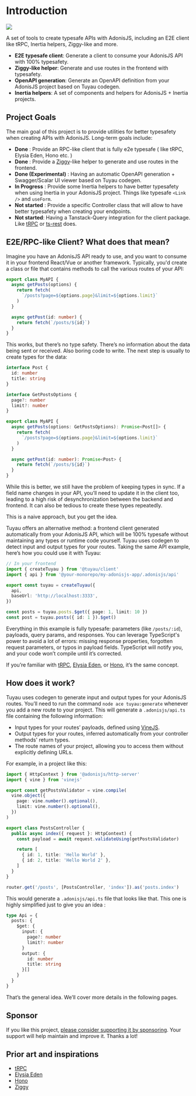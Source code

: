 # Introduction

![](assets/images/banner.png)

A set of tools to create typesafe APIs with AdonisJS, including an E2E client like tRPC, Inertia helpers, Ziggy-like and more.

- **E2E typesafe client**: Generate a client to consume your AdonisJS API with 100% typesafety.
- **Ziggy-like helper**: Generate and use routes in the frontend with typesafety.
- **OpenAPI generation**: Generate an OpenAPI definition from your AdonisJS project based on Tuyau codegen.
- **Inertia helpers**: A set of components and helpers for AdonisJS + Inertia projects.

## Project Goals

The main goal of this project is to provide utilities for better typesafety when creating APIs with AdonisJS. Long-term goals include:

- **Done** : Provide an RPC-like client that is fully e2e typesafe ( like tRPC, Elysia Eden, Hono etc. )
- **Done** : Provide a [Ziggy](https://github.com/tighten/ziggy)-like helper to generate and use routes in the frontend.
- **Done (Experimental)** : Having an automatic OpenAPI generation + Swagger/Scalar UI viewer based on Tuyau codegen.
- **In Progress** : Provide some Inertia helpers to have better typesafety when using Inertia in your AdonisJS project. Things like typesafe `<Link />` and `useForm`.
- **Not started** : Provide a specific Controller class that will allow to have better typesafety when creating your endpoints.
- **Not started**: Having a Tanstack-Query integration for the client package. Like [tRPC](https://trpc.io/docs/client/react) or [ts-rest](https://ts-rest.com/docs/vue-query) does.

## E2E/RPC-like Client? What does that mean?

Imagine you have an AdonisJS API ready to use, and you want to consume it in your frontend React/Vue or another framework. Typically, you'd create a class or file that contains methods to call the various routes of your API:

```typescript
export class MyAPI {
  async getPosts(options) {
    return fetch(
      `/posts?page=${options.page}&limit=${options.limit}`
    )
  }

  async getPost(id: number) {
    return fetch(`/posts/${id}`)
  }
}
```

This works, but there’s no type safety. There’s no information about the data being sent or received. Also boring code to write. The next step is usually to create types for the data:

```typescript
interface Post {
  id: number
  title: string
}

interface GetPostsOptions {
  page?: number
  limit?: number
}

export class MyAPI {
  async getPosts(options: GetPostsOptions): Promise<Post[]> {
    return fetch(
      `/posts?page=${options.page}&limit=${options.limit}`
    )
  }

  async getPost(id: number): Promise<Post> {
    return fetch(`/posts/${id}`)
  }
}
```

While this is better, we still have the problem of keeping types in sync. If a field name changes in your API, you’ll need to update it in the client too, leading to a high risk of desynchronization between the backend and frontend. It can also be tedious to create these types repeatedly.

This is a naive approach, but you get the idea.

Tuyau offers an alternative method: a frontend client generated automatically from your AdonisJS API, which will be 100% typesafe without maintaining any types or runtime code yourself. Tuyau uses codegen to detect input and output types for your routes. Taking the same API example, here’s how you could use it with Tuyau:

```typescript
// In your frontend
import { createTuyau } from '@tuyau/client'
import { api } from '@your-monorepo/my-adonisjs-app/.adonisjs/api'

export const tuyau = createTuyau({
  api,
  baseUrl: 'http://localhost:3333',
})

const posts = tuyau.posts.$get({ page: 1, limit: 10 })
const post = tuyau.posts({ id: 1 }).$get()
```

Everything in this example is fully typesafe: parameters (like `/posts/:id`), payloads, query params, and responses. You can leverage TypeScript's power to avoid a lot of errors: missing response properties, forgotten request parameters, or typos in payload fields. TypeScript will notify you, and your code won’t compile until it’s corrected.

If you’re familiar with [tRPC](https://trpc.io/docs/client/react), [Elysia Eden](https://elysia.dev/), or [Hono](https://hono.dev/), it’s the same concept.

## How does it work?

Tuyau uses codegen to generate input and output types for your AdonisJS routes. You’ll need to run the command `node ace tuyau:generate` whenever you add a new route to your project. This will generate a `.adonisjs/api.ts` file containing the following information:

- Input types for your routes’ payloads, defined using [VineJS](https://vinejs.dev/).
- Output types for your routes, inferred automatically from your controller methods' return types.
- The route names of your project, allowing you to access them without explicitly defining URLs.

For example, in a project like this:

```typescript
import { HttpContext } from '@adonisjs/http-server'
import { vine } from 'vinejs'

export const getPostsValidator = vine.compile(
  vine.object({
    page: vine.number().optional(),
    limit: vine.number().optional(),
  })
)

export class PostsController {
  public async index({ request }: HttpContext) {
    const payload = await request.validateUsing(getPostsValidator)

    return [
      { id: 1, title: 'Hello World' },
      { id: 2, title: 'Hello World 2' },
    ]
  }
}

router.get('/posts', [PostsController, 'index']).as('posts.index')
```

This would generate a `.adonisjs/api.ts` file that looks like that. This one is highly simplified just to give you an idea :

```typescript
type Api = {
  posts: {
    $get: {
      input: {
        page?: number
        limit?: number
      }
      output: {
        id: number
        title: string
      }[]
    }
  }
}
```

That’s the general idea. We’ll cover more details in the following pages.

## Sponsor

If you like this project, [please consider supporting it by sponsoring](https://github.com/sponsors/Julien-R44/). Your support will help maintain and improve it. Thanks a lot!

## Prior art and inspirations

- [tRPC](https://trpc.io/docs/client/react)
- [Elysia Eden](https://elysia.dev/)
- [Hono](https://hono.dev/)
- [Ziggy](https://github.com/tighten/ziggy)
